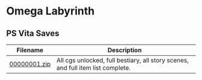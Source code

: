 # Omega Labyrinth

## PS Vita Saves

| Filename | Description |
|----------|-------------|
| [00000001.zip](00000001.zip) | All cgs unlocked, full bestiary, all story scenes, and full item list complete.  |
